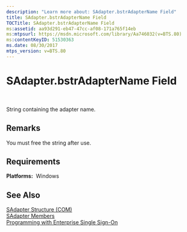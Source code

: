 ```yaml
---
description: "Learn more about: SAdapter.bstrAdapterName Field"
title: SAdapter.bstrAdapterName Field
TOCTitle: SAdapter.bstrAdapterName Field
ms:assetid: aa93d291-eb47-47cc-af08-171a765f14eb
ms:mtpsurl: https://msdn.microsoft.com/library/Aa746032(v=BTS.80)
ms:contentKeyID: 51530363
ms.date: 08/30/2017
mtps_version: v=BTS.80
---
```


# SAdapter.bstrAdapterName Field

 

String containing the adapter name.

## Remarks

You must free the string after use.

## Requirements

**Platforms:**  Windows

## See Also

[SAdapter Structure (COM)](sadapter-structure-com.md)  
[SAdapter Members](sadapter-members.md)  
[Programming with Enterprise Single Sign-On](https://msdn.microsoft.com/library/aa704508\(v=bts.80\))

